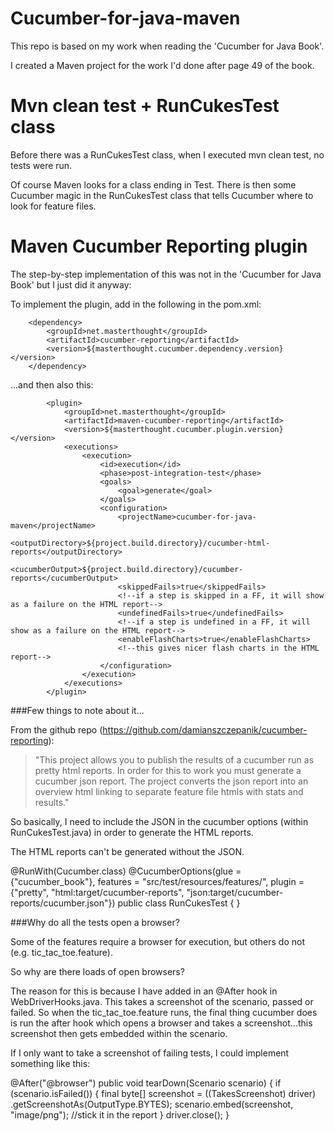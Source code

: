 # Cucumber-for-java-maven
This repo is based on my work when reading the 'Cucumber for Java Book'.

I created a Maven project for the work I'd done after page 49 of the book.

# Mvn clean test + RunCukesTest class
Before there was a RunCukesTest class, when I executed mvn clean test, no tests were run.

Of course Maven looks for a class ending in Test. There is then some Cucumber magic in the RunCukesTest class that tells
Cucumber where to look for feature files.

# Maven Cucumber Reporting plugin
The step-by-step implementation of this was not in the 'Cucumber for Java Book' but I just did it anyway:

To implement the plugin, add in the following in the pom.xml:

        <dependency>
            <groupId>net.masterthought</groupId>
            <artifactId>cucumber-reporting</artifactId>
            <version>${masterthought.cucumber.dependency.version}</version>
        </dependency>
        
...and then also this:

            <plugin>
                <groupId>net.masterthought</groupId>
                <artifactId>maven-cucumber-reporting</artifactId>
                <version>${masterthought.cucumber.plugin.version}</version>
                <executions>
                    <execution>
                        <id>execution</id>
                        <phase>post-integration-test</phase>
                        <goals>
                            <goal>generate</goal>
                        </goals>
                        <configuration>
                            <projectName>cucumber-for-java-maven</projectName>
                            <outputDirectory>${project.build.directory}/cucumber-html-reports</outputDirectory>
                            <cucumberOutput>${project.build.directory}/cucumber-reports</cucumberOutput>
                            <skippedFails>true</skippedFails>
                            <!--if a step is skipped in a FF, it will show as a failure on the HTML report-->
                            <undefinedFails>true</undefinedFails>
                            <!--if a step is undefined in a FF, it will show as a failure on the HTML report-->
                            <enableFlashCharts>true</enableFlashCharts>
                            <!--this gives nicer flash charts in the HTML report-->
                        </configuration>
                    </execution>
                </executions>
            </plugin>

###Few things to note about it...

From the github repo (https://github.com/damianszczepanik/cucumber-reporting):

>"This project allows you to publish the results of a cucumber run as pretty html reports. In order for this to work
>you must generate a cucumber json report. The project converts the json report into an overview html linking to
>separate feature file htmls with stats and results."

So basically, I need to include the JSON in the cucumber options (within RunCukesTest.java) in order to generate the 
HTML reports.

The HTML reports can't be generated without the JSON.

@RunWith(Cucumber.class)
@CucumberOptions(glue = {"cucumber_book"}, features = "src/test/resources/features/", plugin = {"pretty",
        "html:target/cucumber-reports", "json:target/cucumber-reports/cucumber.json"})
public class RunCukesTest {
}

###Why do all the tests open a browser?

Some of the features require a browser for execution, but others do not (e.g. tic_tac_toe.feature).

So why are there loads of open browsers?

The reason for this is because I have added in an @After hook in WebDriverHooks.java. This takes a screenshot of the
scenario, passed or failed. So when the tic_tac_toe.feature runs, the final thing cucumber does is run the after hook
which opens a browser and takes a screenshot...this screenshot then gets embedded within the scenario.

If I only want to take a screenshot of failing tests, I could implement something like this:

@After("@browser")
public void tearDown(Scenario scenario) {
    if (scenario.isFailed()) {
            final byte[] screenshot = ((TakesScreenshot) driver)
                        .getScreenshotAs(OutputType.BYTES);
            scenario.embed(screenshot, "image/png"); //stick it in the report
    }
    driver.close();
}
